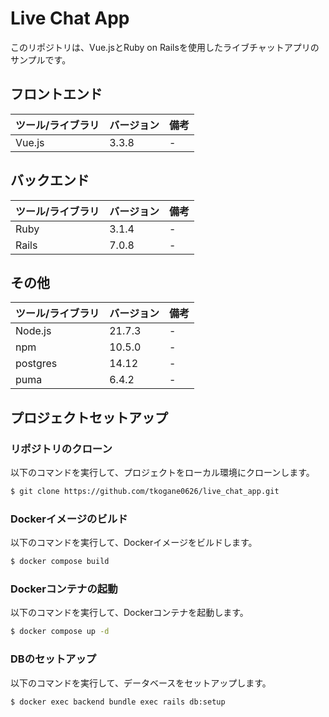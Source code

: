 # Live Chat App

このリポジトリは、Vue.jsとRuby on Railsを使用したライブチャットアプリのサンプルです。

## フロントエンド
| ツール/ライブラリ      | バージョン    | 備考                |
|--------------------- |----------------|---------------------|
| Vue.js                 | 3.3.8          | -                   |

## バックエンド
| ツール/ライブラリ      | バージョン    | 備考                |
|------------------------|----------------|---------------------|
| Ruby                 | 3.1.4          | -                   |
| Rails                 | 7.0.8          | -                   |

## その他
| ツール/ライブラリ      | バージョン    | 備考                |
|------------------------|----------------|---------------------|
| Node.js                 | 21.7.3          | -                   |
| npm                 | 10.5.0          | -                   |
| postgres                 | 14.12          | -                   |
| puma                 | 6.4.2          | -                   |

## プロジェクトセットアップ
### リポジトリのクローン

以下のコマンドを実行して、プロジェクトをローカル環境にクローンします。

```bash
$ git clone https://github.com/tkogane0626/live_chat_app.git
```

### Dockerイメージのビルド

以下のコマンドを実行して、Dockerイメージをビルドします。

```bash
$ docker compose build
```

### Dockerコンテナの起動

以下のコマンドを実行して、Dockerコンテナを起動します。

```bash
$ docker compose up -d
```

### DBのセットアップ

以下のコマンドを実行して、データベースをセットアップします。
```bash
$ docker exec backend bundle exec rails db:setup
```
